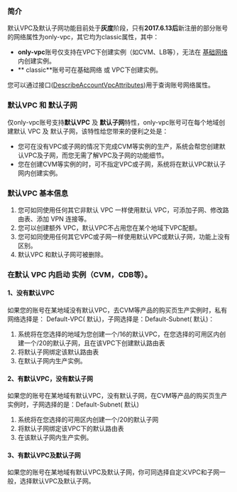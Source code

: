 ### 简介

默认VPC及默认子网功能目前处于**灰度**阶段，只有**2017.6.13后**新注册的部分账号的网络属性为only-vpc，其它均为classic属性，其中：
- **only-vpc**账号仅支持在VPC下创建实例（如CVM、LB等），无法在 [基础网络](https://www.qcloud.com/document/product/215/535)内创建实例。
- ** classic**账号可在基础网络 或 VPC下创建实例。

您可以通过接口([DescribeAccountVpcAttributes](https://www.qcloud.com/document/api/215/9499))用于查询账号网络属性。


### 默认VPC 和 默认子网
仅only-vpc账号支持**默认VPC** 及 **默认子网**特性，only-vpc账号可在每个地域创建默认 VPC 及 默认子网，该特性给您带来的便利之处是：
- 您可在没有VPC或子网的情况下完成CVM等实例的生产，系统会帮您创建默认VPC及子网，而您无需了解VPC及子网的功能细节。
- 您在创建CVM等实例的时，可不指定VPC或子网，系统将在默认VPC默认子网内创建实例。

### 默认VPC 基本信息

1) 您可如同使用任何其它非默认 VPC 一样使用默认 VPC，可添加子网、修改路由表、添加 VPN 连接等。
2) 您可以创建额外 VPC，默认VPC不占用您在某个地域下VPC配额。
3) 您可如同使用任何其它VPC或子网一样使用默认VPC或默认子网，功能上没有区别。
4) 默认VPC 和默认子网可被删除。


### 在默认 VPC 内启动 实例（CVM，CDB等）。

#### 1、没有**默认VPC**
如果您的账号在某地域没有默认VPC，去CVM等产品的购买页生产实例时，私有网络选择是： Default-VPC( 默认)，子网选择是：Default-Subnet( 默认)：
1) 系统将在您选择的地域为您创建一个/16的默认VPC，在您选择的可用区内创建一个/20的默认子网，且在该VPC下创建默认路由表
2) 将默认子网绑定该默认路由表
3) 在默认子网内生产实例。
 
#### 2、有默认VPC，没有默认子网
如果您的账号在某地域有默认VPC，没有默认子网，在CVM等产品的购买页生产实例时，子网选择的是：Default-Subnet( 默认)
1) 系统将在您选择的可用区内创建一个/20的默认子网
2) 将默认子网绑定该VPC下的默认路由表
3) 在该默认子网内生产实例。

#### 3、有默认VPC及默认子网
如果您的账号在某地域有默认VPC及默认子网，你可同选择自定义VPC和子网一般，选择默认VPC及默认子网。






